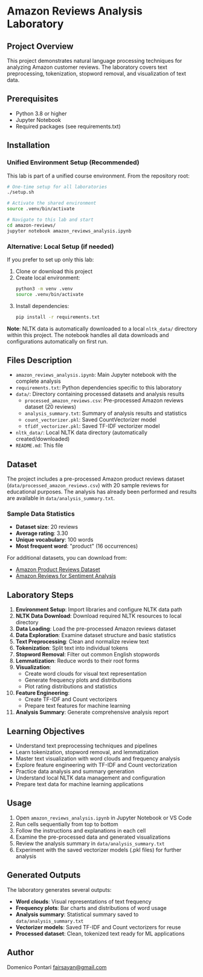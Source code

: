 # Amazon Reviews Analysis Laboratory

## Project Overview
This project demonstrates natural language processing techniques for analyzing Amazon customer reviews. The laboratory covers text preprocessing, tokenization, stopword removal, and visualization of text data.

## Prerequisites
- Python 3.8 or higher
- Jupyter Notebook
- Required packages (see requirements.txt)

## Installation

### Unified Environment Setup (Recommended)
This lab is part of a unified course environment. From the repository root:
```bash
# One-time setup for all laboratories
./setup.sh

# Activate the shared environment  
source .venv/bin/activate

# Navigate to this lab and start
cd amazon-reviews/
jupyter notebook amazon_reviews_analysis.ipynb
```

### Alternative: Local Setup (if needed)
If you prefer to set up only this lab:
1. Clone or download this project
2. Create local environment:
   ```bash
   python3 -m venv .venv
   source .venv/bin/activate
   ```
3. Install dependencies:
   ```bash
   pip install -r requirements.txt
   ```

**Note**: NLTK data is automatically downloaded to a local `nltk_data/` directory within this project. The notebook handles all data downloads and configurations automatically on first run.

## Files Description
- `amazon_reviews_analysis.ipynb`: Main Jupyter notebook with the complete analysis
- `requirements.txt`: Python dependencies specific to this laboratory
- `data/`: Directory containing processed datasets and analysis results
  - `processed_amazon_reviews.csv`: Pre-processed Amazon reviews dataset (20 reviews)
  - `analysis_summary.txt`: Summary of analysis results and statistics
  - `count_vectorizer.pkl`: Saved CountVectorizer model
  - `tfidf_vectorizer.pkl`: Saved TF-IDF vectorizer model
- `nltk_data/`: Local NLTK data directory (automatically created/downloaded)
- `README.md`: This file

## Dataset
The project includes a pre-processed Amazon product reviews dataset (`data/processed_amazon_reviews.csv`) with 20 sample reviews for educational purposes. The analysis has already been performed and results are available in `data/analysis_summary.txt`.

### Sample Data Statistics
- **Dataset size**: 20 reviews
- **Average rating**: 3.30
- **Unique vocabulary**: 100 words  
- **Most frequent word**: "product" (16 occurrences)

For additional datasets, you can download from:
- [Amazon Product Reviews Dataset](https://www.kaggle.com/datasets/snap/amazon-fine-food-reviews)
- [Amazon Reviews for Sentiment Analysis](https://www.kaggle.com/datasets/bittlingmayer/amazonreviews)

## Laboratory Steps
1. **Environment Setup**: Import libraries and configure NLTK data path
2. **NLTK Data Download**: Download required NLTK resources to local directory
3. **Data Loading**: Load the pre-processed Amazon reviews dataset
4. **Data Exploration**: Examine dataset structure and basic statistics
5. **Text Preprocessing**: Clean and normalize review text
6. **Tokenization**: Split text into individual tokens
7. **Stopword Removal**: Filter out common English stopwords
8. **Lemmatization**: Reduce words to their root forms
9. **Visualization**: 
   - Create word clouds for visual text representation
   - Generate frequency plots and distributions
   - Plot rating distributions and statistics
10. **Feature Engineering**: 
    - Create TF-IDF and Count vectorizers
    - Prepare text features for machine learning
11. **Analysis Summary**: Generate comprehensive analysis report

## Learning Objectives
- Understand text preprocessing techniques and pipelines
- Learn tokenization, stopword removal, and lemmatization
- Master text visualization with word clouds and frequency analysis
- Explore feature engineering with TF-IDF and Count vectorization
- Practice data analysis and summary generation
- Understand local NLTK data management and configuration
- Prepare text data for machine learning applications

## Usage
1. Open `amazon_reviews_analysis.ipynb` in Jupyter Notebook or VS Code
2. Run cells sequentially from top to bottom
3. Follow the instructions and explanations in each cell
4. Examine the pre-processed data and generated visualizations
5. Review the analysis summary in `data/analysis_summary.txt`
6. Experiment with the saved vectorizer models (.pkl files) for further analysis

## Generated Outputs
The laboratory generates several outputs:
- **Word clouds**: Visual representations of text frequency
- **Frequency plots**: Bar charts and distributions of word usage
- **Analysis summary**: Statistical summary saved to `data/analysis_summary.txt`
- **Vectorizer models**: Saved TF-IDF and Count vectorizers for reuse
- **Processed dataset**: Clean, tokenized text ready for ML applications

## Author
Domenico Pontari <fairsayan@gmail.com>
